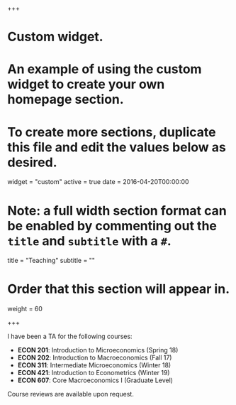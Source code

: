 +++
# Custom widget.
# An example of using the custom widget to create your own homepage section.
# To create more sections, duplicate this file and edit the values below as desired.
widget = "custom"
active = true
date = 2016-04-20T00:00:00

# Note: a full width section format can be enabled by commenting out the `title` and `subtitle` with a `#`.
title = "Teaching"
subtitle = ""

# Order that this section will appear in.
weight = 60

+++

I have been a TA for the following courses:

- **ECON 201**: Introduction to Microeconomics (Spring 18)
- **ECON 202**: Introduction to Macroeconomics (Fall 17)
- **ECON 311**: Intermediate Microeconomics (Winter 18)
- **ECON  421**: Introduction to Econometrics  (Winter 19)
- **ECON 607**: Core Macroeconomics I (Graduate Level)

Course reviews are available upon request.
